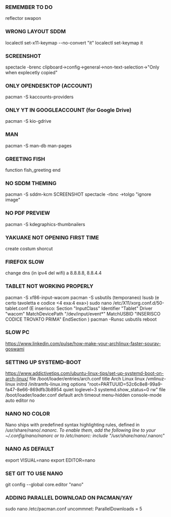 ### REMEMBER TO DO
reflector
swapon

### WRONG LAYOUT SDDM
localectl set-x11-keymap --no-convert "it"
localectl set-keymap it

### SCREENSHOT
spectacle -brenc
clipboard->config->general->non-text-selection->"Only when explecetly copied"

### ONLY OPENDESKTOP (ACCOUNT)
pacman -S kaccounts-providers


### ONLY YT IN GOOGLEACCOUNT (for Google Drive)
pacman -S kio-gdrive

### MAN
pacman -S man-db man-pages

### GREETING FISH
function fish_greeting
end

### NO SDDM THEMING
pacman -S sddm-kcm
SCREENSHOT
spectacle -rbnc
->tolgo "ignore image"


### NO PDF PREVIEW
pacman -S kdegraphics-thumbnailers

### YAKUAKE NOT OPENING FIRST TIME
create costum shorcut


### FIREFOX SLOW
change dns (in ipv4 del wifi)
a     8.8.8.8, 8.8.4.4


### TABLET NOT WORKING PROPERLY
pacman -S xf86-input-wacom
pacman -S usbutils (temporaneo)
lsusb  (e certo tavoletta e codice <4 exa:4 exa>)
sudo nano /etc/X11/xorg.conf.d/50-tablet.conf
(E inserisco:
    Section "InputClass"
        Identifier "Tablet"
        Driver "wacom"
        MatchDevicePath "/dev/input/event*"
        MatchUSBID "INSERISCO CODICE TROVATO PRIMA"
    EndSection
)
pacman -Runsc usbutils
reboot


### SLOW PC
https://www.linkedin.com/pulse/how-make-your-archlinux-faster-sourav-goswami

### SETTING UP SYSTEMD-BOOT
https://www.addictivetips.com/ubuntu-linux-tips/set-up-systemd-boot-on-arch-linux/
file /boot/loader/entries/arch.conf
    title Arch Linux
    linux   /vmlinuz-linux
    initrd /initramfs-linux.img
    options "root=PARTUUID=52c6c8e8-99a9-fa47-8e66-869dfb3b8954 quiet loglevel=3 systemd.show_status=0 rw"
file /boot/loader/loader.conf
    default arch
    timeout menu-hidden
    console-mode auto
    editor no

### NANO NO COLOR
Nano ships with predefined syntax highlighting rules, defined in /usr/share/nano/*.nanorc. To enable them, add the following line to your ~/.config/nano/nanorc or to /etc/nanorc:
include "/usr/share/nano/*.nanorc"

### NANO AS DEFAULT
export VISUAL=nano
export EDITOR=nano

### SET GIT TO USE NANO
git config --global core.editor "nano"

### ADDING PARALLEL DOWNLOAD ON PACMAN/YAY
sudo nano /etc/pacman.conf
uncommnet: ParallelDownloads = 5
